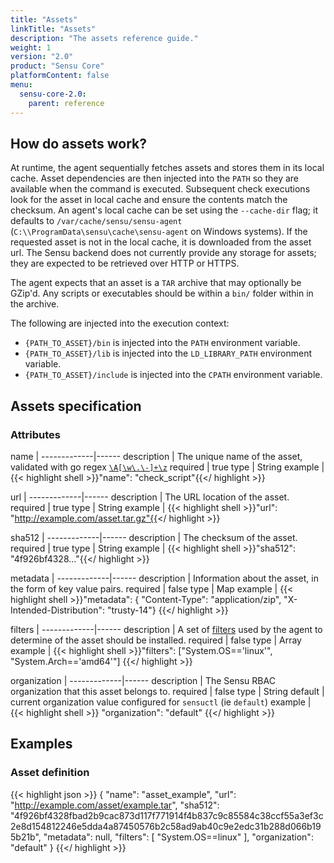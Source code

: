 ```yaml
---
title: "Assets"
linkTitle: "Assets"
description: "The assets reference guide."
weight: 1
version: "2.0"
product: "Sensu Core"
platformContent: false 
menu:
  sensu-core-2.0:
    parent: reference
---
```


## How do assets work?
At runtime, the agent sequentially fetches assets and stores them in its local
cache. Asset dependencies are then injected into the `PATH` so they are
available when the command is executed. Subsequent check executions look for the
asset in local cache and ensure the contents match the checksum. An agent's
local cache can be set using the `--cache-dir` flag; it defaults to
`/var/cache/sensu/sensu-agent` (`C:\\ProgramData\sensu\cache\sensu-agent` on Windows systems). 
If the requested asset is not in the local cache, it is downloaded from the asset url. 
The Sensu backend does not currently provide any storage for assets; they are 
expected to be retrieved over HTTP or HTTPS.

The agent expects that an asset is a `TAR` archive that may optionally be GZip'd.
Any scripts or executables should be within a `bin/` folder within in the archive.

The following are injected into the execution context:

- `{PATH_TO_ASSET}/bin` is injected into the `PATH` environment variable.
- `{PATH_TO_ASSET}/lib` is injected into the `LD_LIBRARY_PATH` environment variable.
- `{PATH_TO_ASSET}/include` is injected into the `CPATH` environment variable.

## Assets specification

### Attributes

name         | 
-------------|------ 
description  | The unique name of the asset, validated with go regex [`\A[\w\.\-]+\z`](https://regex101.com/r/zo9mQU/2)
required     | true
type         | String 
example      | {{< highlight shell >}}"name": "check_script"{{</ highlight >}}


url          | 
-------------|------ 
description  | The URL location of the asset. 
required     | true
type         | String 
example      | {{< highlight shell >}}"url": "http://example.com/asset.tar.gz"{{</ highlight >}}

sha512       | 
-------------|------ 
description  | The checksum of the asset. 
required     | true
type         | String 
example      | {{< highlight shell >}}"sha512": "4f926bf4328..."{{</ highlight >}}

metadata     | 
-------------|------ 
description  | Information about the asset, in the form of key value pairs. 
required     | false 
type         | Map 
example      | {{< highlight shell >}}"metadata": {
"Content-Type": "application/zip", 
"X-Intended-Distribution": "trusty-14"}
{{</ highlight >}}

filters      | 
-------------|------ 
description  | A set of [filters][1] used by the agent to determine of the asset should be installed. 
required     | false 
type         | Array 
example      | {{< highlight shell >}}"filters": ["System.OS=='linux'", "System.Arch=='amd64'"] {{</ highlight >}}

organization | 
-------------|------ 
description  | The Sensu RBAC organization that this asset belongs to.
required     | false 
type         | String
default      | current organization value configured for `sensuctl` (ie `default`) 
example      | {{< highlight shell >}}
  "organization": "default"
{{</ highlight >}}

## Examples

### Asset definition
{{< highlight json >}}
{
  "name": "asset_example",
  "url": "http://example.com/asset/example.tar",
  "sha512": "4f926bf4328fbad2b9cac873d117f771914f4b837c9c85584c38ccf55a3ef3c2e8d154812246e5dda4a87450576b2c58ad9ab40c9e2edc31b288d066b195b21b",
  "metadata": null,
  "filters": [
    "System.OS==linux"
  ],
  "organization": "default"
}
{{</ highlight >}}

[1]: ../../reference/filters/
